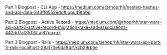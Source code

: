 Part 1 Blogpost - CLI App - https://medium.com/@rhoprhh/nested-hashes-and-api-data-343ffd552edd#.opu49tbbp

Part 2 Blogpost - Active Record - https://medium.com/@rhoprhh/star-wars-api-part-2-active-record-migration-rake-and-associations-442dd7af3513#.aj82pqxq7

Part 3 Blogpost - Rails - https://medium.com/@rhoprhh/star-wars-api-part-3-rails-localhost-28a173e6da84#.kzb39rbhe
